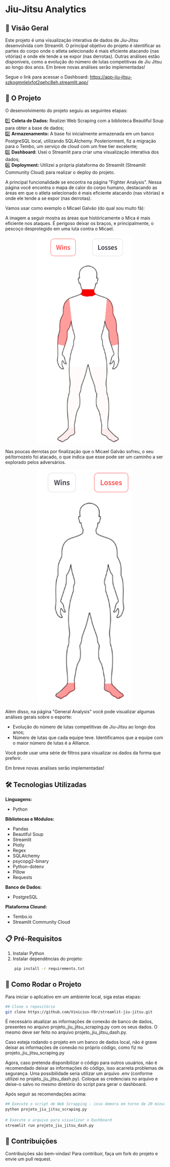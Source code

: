 # Jiu-Jitsu Analytics

## 🥋 Visão Geral

Este projeto é uma visualização interativa de dados de Jiu-Jitsu desenvolvida com Streamlit. O principal objetivo do projeto é identificar as partes do corpo onde o atleta selecionado é mais eficiente atacando (nas vitórias) e onde ele tende a se expor (nas derrotas). Outras análises estão disponíveis, como a evolução do número de lutas competitivas de Jiu Jitsu ao longo dos anos. Em breve novas análises serão implementadas! 

Segue o link para acessar o Dashboard: https://app-jiu-jitsu-szkogmnlelxfot2qehc8eh.streamlit.app/

## 📌 O Projeto

O desenvolvimento do projeto seguiu as seguintes etapas:

1️⃣ **Coleta de Dados:** Realizei Web Scraping com a biblioteca Beautiful Soup para obter a base de dados;  
2️⃣ **Armazenamento:** A base foi inicialmente armazenada em um banco PostgreSQL local, utilizando SQLAlchemy. Posteriorment, fiz a migração para o Tembo, um serviço de cloud com um free tier excelente;  
3️⃣ **Dashboard:** Usei o Streamlit para criar uma visualização interativa dos dados;  
4️⃣ **Deployment:** Utilizei a própria plataforma do Streamlit (Streamlit Community Cloud) para realizar o deploy do projeto. 

A principal funcionalidade se encontra na página "Fighter Analysis". Nessa página você encontra o mapa de calor do corpo humano, destacando as áreas em que o atleta selecionado é mais eficiente atacando (nas vitórias) e onde ele tende a se expor (nas derrotas). 

Vamos usar como exemplo o Micael Galvão (do qual sou muito fã): 

A imagem a seguir mostra as áreas que históricamente o Mica é mais eficiente nos ataques. É perigoso deixar os braços, e principalmente, o pescoço desprotegido em uma luta contra o Micael. 

<p align="center">
  <img src="mica-01.png" alt="Mapa de Calor de Vitórias" width="300">
</p>

Nas poucas derrotas por finalização que o Micael Galvão sofreu, o seu pé/tornozelo foi atacado, o que indica que esse pode ser um caminho a ser explorado pelos adversários. 

<p align="center">
  <img src="mica-02.png" alt="Mapa de Calor de Derrotas" width="300">
</p>

Além disso, na página "General Analysis" você pode visualizar algumas análises gerais sobre o esporte:  
- Evolução do número de lutas competitivas de Jiu-Jitsu ao longo dos anos;
- Número de lutas que cada equipe teve. Identificamos que a equipe com o maior número de lutas é a Alliance.

Você pode usar uma série de filtros para visualizar os dados da forma que preferir. 

Em breve novas analises serão implementadas!

## 🛠️ Tecnologias Utilizadas

**Linguagens:**   
- Python

**Bibliotecas e Módulos:**  
- Pandas
- Beautiful Soup
- Streamlit
- Plotly
- Regex
- SQLAlchemy
- psycopg2-binary
- Python-dotenv
- Pillow
- Requests

**Banco de Dados:**   
- PostgreSQL

**Plataforma Clound:**  
- Tembo.io  
- Streamlit Community Cloud

## 📋 Pré-Requisitos  
1. Instalar Python  
2. Instalar dependências do projeto:  

```bash
    pip install -r requirements.txt
```

## 🚀 Como Rodar o Projeto
Para iniciar o aplicativo em um ambiente local, siga estas etapas:

```bash  
## Clone o repositório  
git clone https://github.com/Vinicius-FBr/streamlit-jiu-jitsu.git
```

É necessário atualizar as informações de conexão de banco de dados, presentes no arquivo projeto_jiu_jitsu_scraping.py com os seus dados. O mesmo deve ser feito no arquivo projeto_jiu_jitsu_dash.py. 

Caso esteja rodando o projeto em um banco de dados local, não é grave deixar as informações de conexão no próprio código, como fiz no projeto_jiu_jitsu_scraping.py

Agora, caso pretenda disponibilizar o código para outros usuários, não é recomendado deixar as informações do código, isso acarreta problemas de segurança. Uma possibilidade seria utilizar um arquivo .env (conforme utilizei no projeto_jiu_jitsu_dash.py). Coloque as credenciais no arquivo e deixe-o salvo no mesmo diretório do script para gerar o dashboard. 

Após seguir as recomendações acima:

```bash
## Execute o script de Web Scrapping - isso demora em torno de 20 minutos  
python projeto_jiu_jitsu_scraping.py

# Execute o arquivo para visualizar o Dashboard
streamlit run projeto_jiu_jitsu_dash.py
```

## 🤝 Contribuições
Contribuições são bem-vindas! Para contribuir, faça um fork do projeto e envie um pull request.
